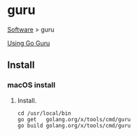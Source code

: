 # guru

[Software](README.md#G) > guru

[Using Go Guru](http://golang.org/s/using-guru)

## Install

### macOS install

1. Install.

    ```console
    cd /usr/local/bin
    go get   golang.org/x/tools/cmd/guru
    go build golang.org/x/tools/cmd/guru
    ```

